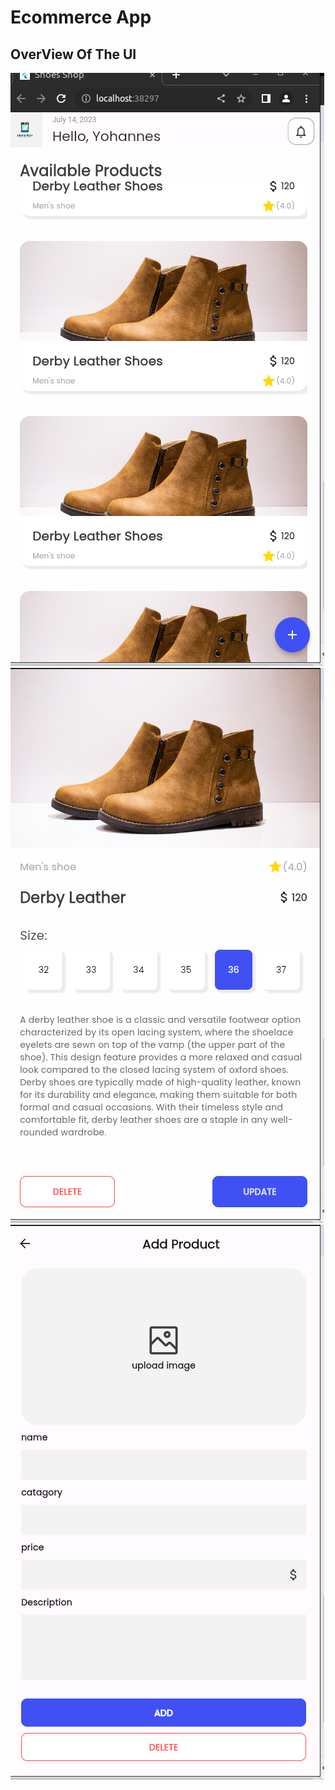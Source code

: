 # **Ecommerce App**


## OverView Of The UI

![Home Page](ScreenShots/Home.png?raw=true "Optional Title")
![Detail page](/ScreenShots/detail.png?raw=true "Optional Title")
![Add product page}](/ScreenShots/addProduct.png?raw=true "Optional Title")
